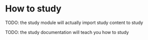 # How to study


TODO: the study module will actually import study content to study

TODO: the study documentation will teach you how to study
